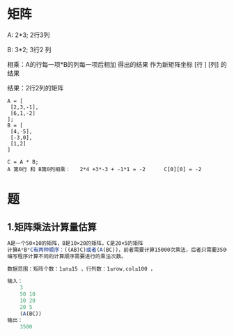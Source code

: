 # 矩阵

A: 2*3;   2行3列

B: 3*2;   3行2 列

相乘：A的行每一项*B的列每一项后相加 得出的结果 作为新矩阵坐标 [行 ] [列] 的结果

结果：2行2列的矩阵

```
A = [
 [2,3,-1],
 [6,1,-2]
];
B = [
 [4,-5],
 [-3,0],
 [1,2]
]

C = A * B;
A 第0行 和 B第0列相乘：   2*4 +3*-3 + -1*1 = -2      C[0][0] = -2
```

# 题

## 1.矩阵乘法计算量估算

```typescript
A是一个50×10的矩阵，B是10×20的矩阵，C是20×5的矩阵
计算A*B*C有两种顺序：((AB)C)或者(A(BC))，前者需要计算15000次乘法，后者只需要3500次。
编写程序计算不同的计算顺序需要进行的乘法次数。

数据范围：矩阵个数：1≤n≤15 ，行列数：1≤row,col≤100 ，

输入：
    3
    50 10
    10 20
    20 5
    (A(BC))
输出：
	3500

```

